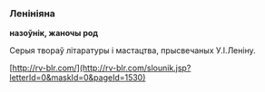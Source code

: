 ### Ленініяна
**назоўнік, жаночы род**

Серыя твораў літаратуры і мастацтва, прысвечаных У.І.Леніну.

<a rel="author">[http://rv-blr.com/](http://rv-blr.com/slounik.jsp?letterId=0&maskId=0&pageId=1530)</a>
